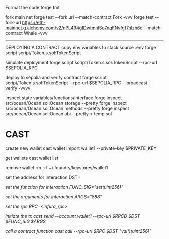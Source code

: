 Format the code
forge fmt

fork main net
forge test --fork url <main-net-endpoint> --match-contract Fork -vvv
forge test --fork-url https://eth-mainnet.g.alchemy.com/v2/nPL494gIDwtmnlSo7nqFNvfgf7nlzh6e --match-contract Whale -vvv

------
DEPLOYING A CONTRACT
copy env variables to stack
source .env
forge script script/Token.s.sol:TokenScript

simulate deployment
forge script script/Token.s.sol:TokenScript --rpc-url $SEPOLIA_RPC

deploy to sepolia and verify contract
forge script script/Token.s.sol:TokenScript --rpc-url $SEPOLIA_RPC --broadcast --verify -vvvv

inspect state variables/functions/interface
forge inspect src/ocean/Ocean.sol:Ocean storage --pretty
forge inspect src/ocean/Ocean.sol:Ocean methods --pretty
forge inspect src/ocean/Ocean.sol:Ocean abi --pretty > temp.sol


# CAST

create new wallet
cast wallet import wallet1 --private-key $PRIVATE_KEY

get wallets
cast wallet list

remove wallet
rm -rf ~/.foundry/keystores/wallet1

set the address for interaction
DST=<address>

set the function for interaction
FUNC_SIG="set(uint256)"

set the arguments for interaction
ARGS="888"

set the rpc
RPC=<infura_rpc>

initiate the tx
cast send --account wallet1 --rpc-url $RPCD $DST $FUNC_SIG $ARGS

call a contract function
cast call --rpc-url $RPC $DST "val()(uint256)"